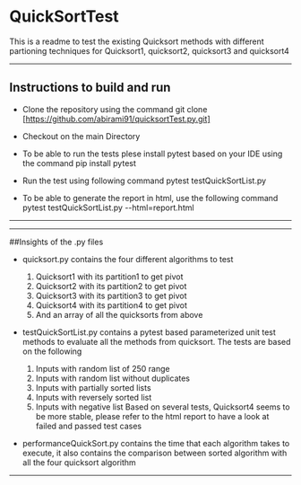 # QuickSortTest

This is a readme to test the existing Quicksort methods with different partioning techniques for Quicksort1, quicksort2, quicksort3 and quicksort4

---

## Instructions to build and run
* Clone the repository using the command
  git clone [https://github.com/abirami91/quicksortTest.py.git]

* Checkout on the main Directory

* To be able to run the tests plese install pytest based on your IDE using the command
  pip install pytest

* Run the test using following command
  pytest testQuickSortList.py

* To be able to generate the report in html, use the following command
  pytest testQuickSortList.py --html=report.html

---

---
##Insights of the .py files
* quicksort.py contains the four different algorithms to test
   1. Quicksort1 with its partition1 to get pivot
   2. Quicksort2 with its partition2 to get pivot 
   3. Quicksort3 with its partition3 to get pivot
   4. Quicksort4 with its partition4 to get pivot
   5. And an array of all the quicksorts from above

* testQuickSortList.py contains a pytest based parameterized unit test methods to evaluate all the methods from quicksort. The tests are based on the following
   1. Inputs with random list of 250 range
   2. Inputs with random list without duplicates
   3. Inputs with partially sorted lists
   4. Inputs with reversely sorted list
   5. Inputs with negative list
   Based on several tests, Quicksort4 seems to be more stable, please refer to the html report to have a look at failed and passed test cases

* performanceQuickSort.py contains the time that each algorithm takes to execute, it also contains the comparison between sorted algorithm with all the four quicksort algorithm

---